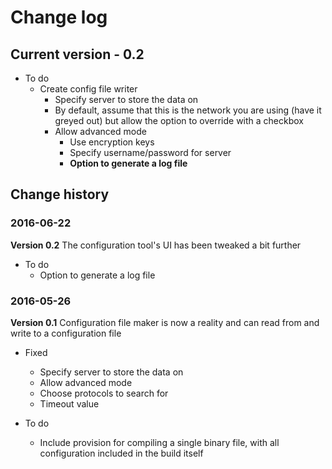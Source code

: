 # Change log

## Current version - 0.2

* To do
  * Create config file writer
    * Specify server to store the data on
    * By default, assume that this is the network you are using (have it greyed out) but allow the option to override with a checkbox
    * Allow advanced mode
      * Use encryption keys
      * Specify username/password for server
      * **Option to generate a log file**

## Change history
### 2016-06-22
**Version 0.2**
The configuration tool's UI has been tweaked a bit further

* To do
  * Option to generate a log file
  
### 2016-05-26
**Version 0.1**
Configuration file maker is now a reality and can read from and write to a configuration file

* Fixed
  * Specify server to store the data on
  * Allow advanced mode
  * Choose protocols to search for
  * Timeout value
  
* To do
  * Include provision for compiling a single binary file, with all configuration included in the build itself
